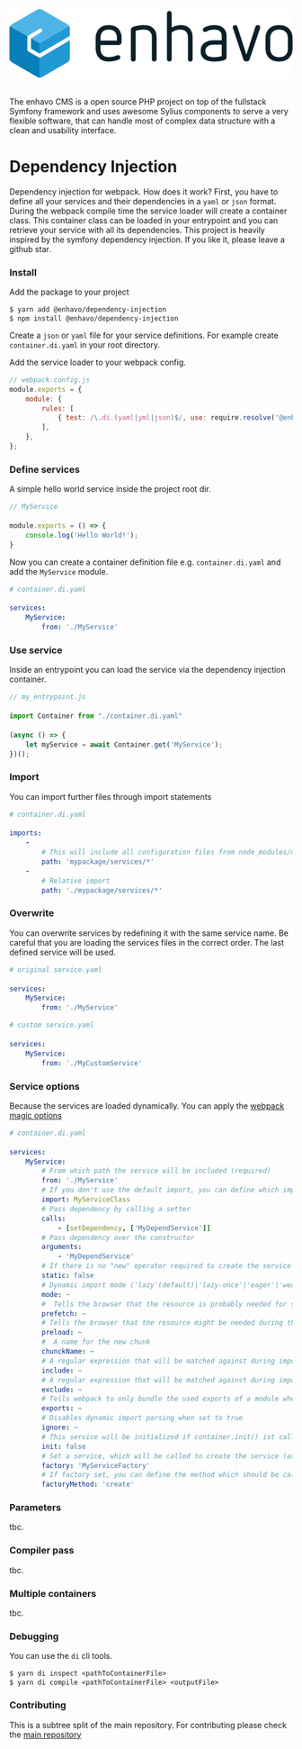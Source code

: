 ![alt text](enhavo.svg "enhavo")
<br/>
<br/>

The enhavo CMS is a open source PHP project on top of the fullstack Symfony framework and uses awesome Sylius components to serve a very flexible software, that can handle most of complex data structure with a clean and usability interface.


# Dependency Injection

Dependency injection for webpack. How does it work? First, you have to define all your services and their dependencies in a ``yaml`` or ``json`` format.
During the webpack compile time the service loader will create a container class. This container class
can be loaded in your entrypoint and you can retrieve your service with all its dependencies. This project is heavily inspired by the symfony dependency injection.
If you like it, please leave a github star.

### Install

Add the package to your project

```
$ yarn add @enhavo/dependency-injection
$ npm install @enhavo/dependency-injection
```

Create a `json` or `yaml` file for your service definitions. For example create ``container.di.yaml`` in your root directory.

Add the service loader to your webpack config.

```js
// webpack.config.js
module.exports = {
    module: {
        rules: [
            { test: /\.di.(yaml|yml|json)$/, use: require.resolve('@enhavo/dependency-injection/service-loader') },
        ],
    },
};
```

### Define services

A simple hello world service inside the project root dir.

```js
// MyService

module.exports = () => {
    console.log('Hello World!');
}

```

Now you can create a container definition file e.g. ``container.di.yaml`` and add the ``MyService`` module.

```yaml
# container.di.yaml

services:
    MyService:
        from: './MyService'

```

### Use service

Inside an entrypoint you can load the service via the dependency injection container.

```js
// my_entrypoint.js

import Container from "./container.di.yaml"

(async () => {
    let myService = await Container.get('MyService');
})();
```

### Import

You can import further files through import statements

```yaml
# container.di.yaml

imports:
    -
        # This will include all configuration files from node_modules/mypackage/services
        path: 'mypackage/services/*'
    -
        # Relative import
        path: './mypackage/services/*'

```

### Overwrite

You can overwrite services by redefining it with the same service name.
Be careful that you are loading the services files in the correct order.
The last defined service will be used.

```yaml
# original service.yaml

services:
    MyService:
        from: './MyService'

```

```yaml
# custom service.yaml

services:
    MyService:
        from: './MyCustomService'

```

### Service options

Because the services are loaded dynamically. You can apply the [webpack magic options](https://webpack.js.org/api/module-methods/#magic-comments)

```yaml
# container.di.yaml

services:
    MyService:
        # From which path the service will be included (required)
        from: './MyService'
        # If you don't use the default import, you can define which import you need. Equal to "import { MyServiceClass } from "./MyService"
        import: MyServiceClass
        # Pass dependency by calling a setter
        calls:
            - [setDependency, ['MyDependService']]
        # Pass dependency over the constructor
        arguments:
            - 'MyDependService'
        # If there is no "new" operator required to create the service you can define the service as static true. The default value is false.
        static: false
        # Dynamic import mode ('lazy'(default)|'lazy-once'|'eager'|'weak')
        mode: ~
        #  Tells the browser that the resource is probably needed for some navigation in the future.
        prefetch: ~
        # Tells the browser that the resource might be needed during the current navigation
        preload: ~
        #  A name for the new chunk
        chunckName: ~
        # A regular expression that will be matched against during import resolution
        include: ~
        # A regular expression that will be matched against during import resolution
        exclude: ~
        # Tells webpack to only bundle the used exports of a module when using dynamic imports
        exports: ~
        # Disables dynamic import parsing when set to true
        ignore: ~
        # This service will be initialized if container.init() ist called
        init: false
        # Set a service, which will be called to create the service (arguments, static, import and from will be ignored)
        factory: 'MyServiceFactory'
        # If factory set, you can define the method which should be called. If no method set then the function will be called directly
        factoryMethod: 'create'

```

### Parameters

tbc.

### Compiler pass

tbc.

### Multiple containers

tbc.

### Debugging

You can use the `di` cli tools.
```
$ yarn di inspect <pathToContainerFile>
$ yarn di compile <pathToContainerFile> <outputFile>
```


### Contributing

This is a subtree split of the main repository. For contributing please check the [main repository](https://github.com/enhavo/enhavo)


